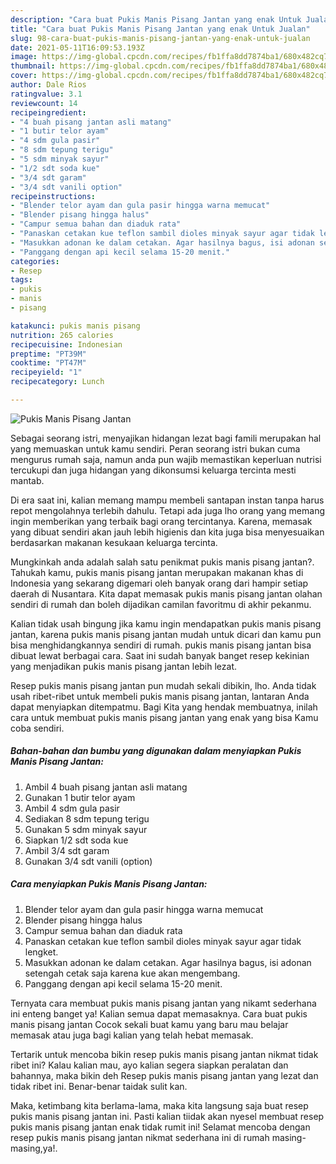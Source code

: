 ```yaml
---
description: "Cara buat Pukis Manis Pisang Jantan yang enak Untuk Jualan"
title: "Cara buat Pukis Manis Pisang Jantan yang enak Untuk Jualan"
slug: 98-cara-buat-pukis-manis-pisang-jantan-yang-enak-untuk-jualan
date: 2021-05-11T16:09:53.193Z
image: https://img-global.cpcdn.com/recipes/fb1ffa8dd7874ba1/680x482cq70/pukis-manis-pisang-jantan-foto-resep-utama.jpg
thumbnail: https://img-global.cpcdn.com/recipes/fb1ffa8dd7874ba1/680x482cq70/pukis-manis-pisang-jantan-foto-resep-utama.jpg
cover: https://img-global.cpcdn.com/recipes/fb1ffa8dd7874ba1/680x482cq70/pukis-manis-pisang-jantan-foto-resep-utama.jpg
author: Dale Rios
ratingvalue: 3.1
reviewcount: 14
recipeingredient:
- "4 buah pisang jantan asli matang"
- "1 butir telor ayam"
- "4 sdm gula pasir"
- "8 sdm tepung terigu"
- "5 sdm minyak sayur"
- "1/2 sdt soda kue"
- "3/4 sdt garam"
- "3/4 sdt vanili option"
recipeinstructions:
- "Blender telor ayam dan gula pasir hingga warna memucat"
- "Blender pisang hingga halus"
- "Campur semua bahan dan diaduk rata"
- "Panaskan cetakan kue teflon sambil dioles minyak sayur agar tidak lengket."
- "Masukkan adonan ke dalam cetakan. Agar hasilnya bagus, isi adonan setengah cetak saja karena kue akan mengembang."
- "Panggang dengan api kecil selama 15-20 menit."
categories:
- Resep
tags:
- pukis
- manis
- pisang

katakunci: pukis manis pisang 
nutrition: 265 calories
recipecuisine: Indonesian
preptime: "PT39M"
cooktime: "PT47M"
recipeyield: "1"
recipecategory: Lunch

---
```



![Pukis Manis Pisang Jantan](https://img-global.cpcdn.com/recipes/fb1ffa8dd7874ba1/680x482cq70/pukis-manis-pisang-jantan-foto-resep-utama.jpg)

Sebagai seorang istri, menyajikan hidangan lezat bagi famili merupakan hal yang memuaskan untuk kamu sendiri. Peran seorang istri bukan cuma mengurus rumah saja, namun anda pun wajib memastikan keperluan nutrisi tercukupi dan juga hidangan yang dikonsumsi keluarga tercinta mesti mantab.

Di era  saat ini, kalian memang mampu membeli santapan instan tanpa harus repot mengolahnya terlebih dahulu. Tetapi ada juga lho orang yang memang ingin memberikan yang terbaik bagi orang tercintanya. Karena, memasak yang dibuat sendiri akan jauh lebih higienis dan kita juga bisa menyesuaikan berdasarkan makanan kesukaan keluarga tercinta. 



Mungkinkah anda adalah salah satu penikmat pukis manis pisang jantan?. Tahukah kamu, pukis manis pisang jantan merupakan makanan khas di Indonesia yang sekarang digemari oleh banyak orang dari hampir setiap daerah di Nusantara. Kita dapat memasak pukis manis pisang jantan olahan sendiri di rumah dan boleh dijadikan camilan favoritmu di akhir pekanmu.

Kalian tidak usah bingung jika kamu ingin mendapatkan pukis manis pisang jantan, karena pukis manis pisang jantan mudah untuk dicari dan kamu pun bisa menghidangkannya sendiri di rumah. pukis manis pisang jantan bisa dibuat lewat berbagai cara. Saat ini sudah banyak banget resep kekinian yang menjadikan pukis manis pisang jantan lebih lezat.

Resep pukis manis pisang jantan pun mudah sekali dibikin, lho. Anda tidak usah ribet-ribet untuk membeli pukis manis pisang jantan, lantaran Anda dapat menyiapkan ditempatmu. Bagi Kita yang hendak membuatnya, inilah cara untuk membuat pukis manis pisang jantan yang enak yang bisa Kamu coba sendiri.

<!--inarticleads1-->

##### Bahan-bahan dan bumbu yang digunakan dalam menyiapkan Pukis Manis Pisang Jantan:

1. Ambil 4 buah pisang jantan asli matang
1. Gunakan 1 butir telor ayam
1. Ambil 4 sdm gula pasir
1. Sediakan 8 sdm tepung terigu
1. Gunakan 5 sdm minyak sayur
1. Siapkan 1/2 sdt soda kue
1. Ambil 3/4 sdt garam
1. Gunakan 3/4 sdt vanili (option)




<!--inarticleads2-->

##### Cara menyiapkan Pukis Manis Pisang Jantan:

1. Blender telor ayam dan gula pasir hingga warna memucat
1. Blender pisang hingga halus
1. Campur semua bahan dan diaduk rata
1. Panaskan cetakan kue teflon sambil dioles minyak sayur agar tidak lengket.
1. Masukkan adonan ke dalam cetakan. Agar hasilnya bagus, isi adonan setengah cetak saja karena kue akan mengembang.
1. Panggang dengan api kecil selama 15-20 menit.




Ternyata cara membuat pukis manis pisang jantan yang nikamt sederhana ini enteng banget ya! Kalian semua dapat memasaknya. Cara buat pukis manis pisang jantan Cocok sekali buat kamu yang baru mau belajar memasak atau juga bagi kalian yang telah hebat memasak.

Tertarik untuk mencoba bikin resep pukis manis pisang jantan nikmat tidak ribet ini? Kalau kalian mau, ayo kalian segera siapkan peralatan dan bahannya, maka bikin deh Resep pukis manis pisang jantan yang lezat dan tidak ribet ini. Benar-benar taidak sulit kan. 

Maka, ketimbang kita berlama-lama, maka kita langsung saja buat resep pukis manis pisang jantan ini. Pasti kalian tiidak akan nyesel membuat resep pukis manis pisang jantan enak tidak rumit ini! Selamat mencoba dengan resep pukis manis pisang jantan nikmat sederhana ini di rumah masing-masing,ya!.

